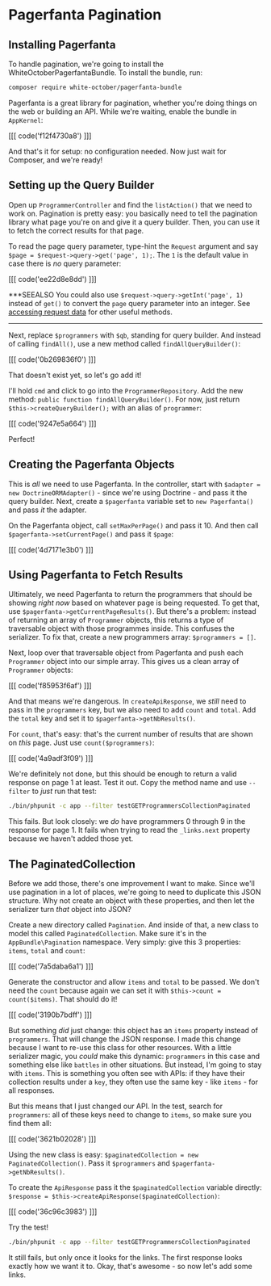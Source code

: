 # Pagerfanta Pagination

## Installing Pagerfanta

To handle pagination, we're going to install the WhiteOctoberPagerfantaBundle.
To install the bundle, run:

```bash
composer require white-october/pagerfanta-bundle
```

Pagerfanta is a great library for pagination, whether you're doing things on the web
or building an API. While we're waiting, enable the bundle in `AppKernel`:

[[[ code('f12f4730a8') ]]]

And that's it for setup: no configuration needed. Now just wait for Composer,
and we're ready!

## Setting up the Query Builder

Open up `ProgrammerController` and find the `listAction()` that we need to work on.
Pagination is pretty easy: you basically need to tell the pagination library what
page you're on and give it a query builder. Then, you can use it to fetch the correct
results for that page.

To read the page query parameter, type-hint the `Request` argument and say 
`$page = $request->query->get('page', 1);`. The `1` is the default value in case
there is *no* query parameter:

[[[ code('ee22d8e8dd') ]]]

***SEEALSO
You could also use `$request->query->getInt('page', 1)` instead of `get()` to convert
the `page` query parameter into an integer. See [accessing request data][1] for other
useful methods.
***

Next, replace `$programmers` with `$qb`, standing for query builder. And instead of
calling `findAll()`, use a new method called `findAllQueryBuilder()`:

[[[ code('0b269836f0') ]]]

That doesn't exist yet, so let's go add it!

I'll hold `cmd` and click to go into the `ProgrammerRepository`. Add the new method:
`public function findAllQueryBuilder()`. For now, just return
`$this->createQueryBuilder();` with an alias of `programmer`:

[[[ code('9247e5a664') ]]]

Perfect!

## Creating the Pagerfanta Objects

This is *all* we need to use Pagerfanta. In the controller, start with
`$adapter = new DoctrineORMAdapter()` - since we're using Doctrine - and pass it
the query builder. Next, create a `$pagerfanta` variable set to `new Pagerfanta()`
and pass *it* the adapter.

On the Pagerfanta object, call `setMaxPerPage()` and pass it 10. And then call
`$pagerfanta->setCurrentPage()` and pass it `$page`:

[[[ code('4d7171e3b0') ]]]

## Using Pagerfanta to Fetch Results

Ultimately, we need Pagerfanta to return the programmers that should be showing
*right now* based on whatever page is being requested. To get that, use
`$pagerfanta->getCurrentPageResults()`. But there's a problem: instead of returning
an array of `Programmer` objects, this returns a type of traversable object with
those programmes inside. This confuses the serializer. To fix that, create a new
programmers array: `$programmers = []`.

Next, loop over that traversable object from Pagerfanta and push each `Programmer`
object into our simple array. This gives us a clean array of `Programmer` objects:

[[[ code('f85953f6af') ]]]

And that means we're dangerous. In `createApiResponse`, we *still* need to pass in
the `programmers` key, but we also need to add `count` and `total`. Add the `total`
key and set it to `$pagerfanta->getNbResults()`.

For `count`, that's easy: that's the current number of results that are shown on
*this* page. Just use `count($programmers)`:

[[[ code('4a9adf3f09') ]]]

We're definitely not done, but this should be enough to return a valid response on
page 1 at least. Test it out. Copy the method name and use `--filter` to *just* run
that test:

```bash
./bin/phpunit -c app --filter testGETProgrammersCollectionPaginated
```

This fails. But look closely: we *do* have programmers 0 through 9 in the response
for page 1. It fails when trying to read the `_links.next` property because we haven't
added those yet.

## The PaginatedCollection

Before we add those, there's one improvement I want to make. Since we'll use pagination
in a lot of places, we're going to need to duplicate this JSON structure. Why not
create an object with these properties, and then let the serializer turn *that* object
into JSON?

Create a new directory called `Pagination`. And inside of that, a new class to model
this called `PaginatedCollection`. Make sure it's in the `AppBundle\Pagination`
namespace. Very simply: give this 3 properties: `items`, `total` and `count`:

[[[ code('7a5daba6a1') ]]]

Generate the constructor and allow `items` and `total` to be passed. We don't need
the `count` because again we can set it with `$this->count = count($items)`. That
should do it!

[[[ code('3190b7bdff') ]]]

But something *did* just change: this object has an `items` property instead of
`programmers`. That will change the JSON response. I made this change because I
want to re-use this class for other resources. With a little serializer magic, you
*could* make this dynamic: `programmers` in this case and something else like `battles`
in other situations. But instead, I'm going to stay with `items`. This is something
you often see with APIs: if they have their collection results under a `key`, they
often use the same key - like `items` - for all responses.

But this means that I just changed our API. In the test, search for `programmers`:
all of these keys need to change to `items`, so make sure you find them all:

[[[ code('3621b02028') ]]]

Using the new class is easy: `$paginatedCollection = new PaginatedCollection()`.
Pass it `$programmers` and `$pagerfanta->getNbResults()`.

To create the `ApiResponse` pass it the `$paginatedCollection` variable directly:
`$response = $this->createApiResponse($paginatedCollection)`:

[[[ code('36c96c3983') ]]]

Try the test!

```bash
./bin/phpunit -c app --filter testGETProgrammersCollectionPaginated
```

It still fails, but only once it looks for the links. The first response
looks exactly how we want it to. Okay, that's awesome - so now let's add some links.


[1]: http://symfony.com/doc/current/components/http_foundation/introduction.html#accessing-request-data
